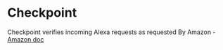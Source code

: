 # Checkpoint
Checkpoint verifies incoming Alexa requests as requested By Amazon - [Amazon doc](https://developer.amazon.com/docs/custom-skills/host-a-custom-skill-as-a-web-service.html)
